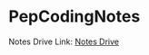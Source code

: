 # PepCodingNotes

Notes Drive Link:
[Notes Drive](https://drive.google.com/drive/folders/1UfscSvllHyXPlIGK4WxyoMDF-z_jUJD4?usp=sharing)

